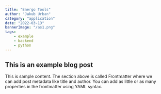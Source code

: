 ```yaml
---
title: "Energo Tools"
author: "Jakub Urban"
category: "application"
date: "2022-03-13"
bannerImage: "/as1.png"
tags:
    - example
    - backend
    - python
---
```


## This is an example blog post

This is sample content. The section above is called Frontmatter where we can add post metadata like title and author. You can add as little or as many properties in the frontmatter using YAML syntax.